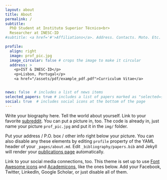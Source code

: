 ```yaml
---
layout: about
title: About
permalink: /
subtitle: 
  PhD Student at Instituto Superior Técnico<br> 
  Researcher at INESC-ID
#subtitle: <a href='#'>Affiliations</a>. Address. Contacts. Moto. Etc.

profile:
  align: right  
  image: prof_pic.jpg
  image_circular: false # crops the image to make it circular
  address: >
    <p>IST & INESC-ID</p>
    <p>Lisbon, Portugal</p>
    <a href="/assets/pdf/example_pdf.pdf">Curriculum Vitae</a>


news: false  # includes a list of news items
selected_papers: true # includes a list of papers marked as "selected={true}"
social: true  # includes social icons at the bottom of the page
---
```


Write your biography here. Tell the world about yourself. Link to your favorite [subreddit](http://reddit.com). You can put a picture in, too. The code is already in, just name your picture `prof_pic.jpg` and put it in the `img/` folder.

Put your address / P.O. box / other info right below your picture. You can also disable any these elements by editing `profile` property of the YAML header of your `_pages/about.md`. Edit `_bibliography/papers.bib` and Jekyll will render your [publications page](/al-folio/publications/) automatically.

Link to your social media connections, too. This theme is set up to use [Font Awesome icons](http://fortawesome.github.io/Font-Awesome/) and [Academicons](https://jpswalsh.github.io/academicons/), like the ones below. Add your Facebook, Twitter, LinkedIn, Google Scholar, or just disable all of them.
